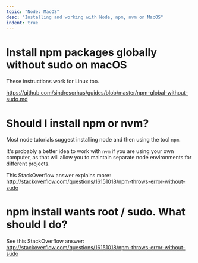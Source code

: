 ```yaml
---
topic: "Node: MacOS"
desc: "Installing and working with Node, npm, nvm on MacOS"
indent: true
---
```


# Install npm packages globally without sudo on macOS 

These instructions work for Linux too.

<https://github.com/sindresorhus/guides/blob/master/npm-global-without-sudo.md>

# Should I install npm or nvm?

Most node tutorials suggest installing node and then using the tool `npm`.

It's probably a better idea to work with `nvm` if you are using your own computer, as that will allow you to maintain separate node environments for
different projects.   

This StackOverflow answer explains more: <http://stackoverflow.com/questions/16151018/npm-throws-error-without-sudo>

# npm install wants root / sudo.  What should I do?

See this StackOverflow answer: <http://stackoverflow.com/questions/16151018/npm-throws-error-without-sudo>

